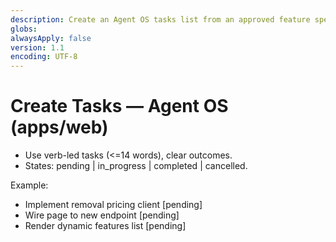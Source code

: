 ```yaml
---
description: Create an Agent OS tasks list from an approved feature spec
globs:
alwaysApply: false
version: 1.1
encoding: UTF-8
---
```


# Create Tasks — Agent OS (apps/web)

- Use verb-led tasks (<=14 words), clear outcomes.
- States: pending | in_progress | completed | cancelled.

Example:
- Implement removal pricing client [pending]
- Wire page to new endpoint [pending]
- Render dynamic features list [pending]

